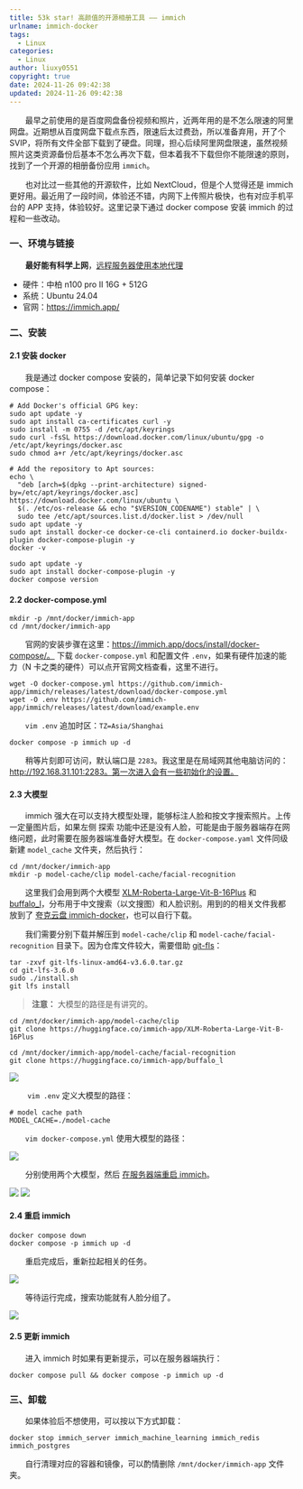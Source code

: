 ```yaml
---
title: 53k star! 高颜值的开源相册工具 —— immich
urlname: immich-docker
tags:
  - Linux
categories:
  - Linux
author: liuxy0551
copyright: true
date: 2024-11-26 09:42:38
updated: 2024-11-26 09:42:38
---
```



&emsp;&emsp;最早之前使用的是百度网盘备份视频和照片，近两年用的是不怎么限速的阿里网盘。近期想从百度网盘下载点东西，限速后太过费劲，所以准备弃用，开了个 SVIP，将所有文件全部下载到了硬盘。同理，担心后续阿里网盘限速，虽然视频照片这类资源备份后基本不怎么再次下载，但本着我不下载但你不能限速的原则，找到了一个开源的相册备份应用 `immich`。

<!--more-->

&emsp;&emsp;也对比过一些其他的开源软件，比如 NextCloud，但是个人觉得还是 immich 更好用。最近用了一段时间，体验还不错，内网下上传照片极快，也有对应手机平台的 APP 支持，体验较好。这里记录下通过 docker compose 安装 immich 的过程和一些改动。


### 一、环境与链接

&emsp;&emsp;**最好能有科学上网**，[远程服务器使用本地代理](https://liuxianyu.cn/article/http-proxy.html)

- 硬件：中柏 n100 pro Ⅱ 16G + 512G
- 系统：Ubuntu 24.04
- 官网：https://immich.app/


### 二、安装

#### 2.1 安装 docker

&emsp;&emsp;我是通过 docker compose 安装的，简单记录下如何安装 docker compose：

``` shell 安装 docker
# Add Docker's official GPG key:
sudo apt update -y
sudo apt install ca-certificates curl -y
sudo install -m 0755 -d /etc/apt/keyrings
sudo curl -fsSL https://download.docker.com/linux/ubuntu/gpg -o /etc/apt/keyrings/docker.asc
sudo chmod a+r /etc/apt/keyrings/docker.asc

# Add the repository to Apt sources:
echo \
  "deb [arch=$(dpkg --print-architecture) signed-by=/etc/apt/keyrings/docker.asc] https://download.docker.com/linux/ubuntu \
  $(. /etc/os-release && echo "$VERSION_CODENAME") stable" | \
  sudo tee /etc/apt/sources.list.d/docker.list > /dev/null
sudo apt update -y
sudo apt install docker-ce docker-ce-cli containerd.io docker-buildx-plugin docker-compose-plugin -y
docker -v
```

``` shell 安装 docker compose
sudo apt update -y
sudo apt install docker-compose-plugin -y
docker compose version
```


#### 2.2 docker-compose.yml

``` shell 存储相关文件
mkdir -p /mnt/docker/immich-app
cd /mnt/docker/immich-app
```

&emsp;&emsp;官网的安装步骤在这里：https://immich.app/docs/install/docker-compose/。 下载 `docker-compose.yml` 和配置文件 `.env`，如果有硬件加速的能力（N 卡之类的硬件）可以点开官网文档查看，这里不进行。

``` shell
wget -O docker-compose.yml https://github.com/immich-app/immich/releases/latest/download/docker-compose.yml
wget -O .env https://github.com/immich-app/immich/releases/latest/download/example.env
```

&emsp;&emsp;`vim .env` 追加时区：`TZ=Asia/Shanghai`

``` shell
docker compose -p immich up -d
```

&emsp;&emsp;稍等片刻即可访问，默认端口是 `2283`。我这里是在局域网其他电脑访问的：http://192.168.31.101:2283。第一次进入会有一些初始化的设置。


#### 2.3 大模型

&emsp;&emsp;immich 强大在可以支持大模型处理，能够标注人脸和按文字搜索照片。上传一定量图片后，如果左侧 探索 功能中还是没有人脸，可能是由于服务器端存在网络问题，此时需要在服务器端准备好大模型。在 `docker-compose.yaml` 文件同级新建 `model_cache` 文件夹，然后执行：

``` shell
cd /mnt/docker/immich-app
mkdir -p model-cache/clip model-cache/facial-recognition
```

&emsp;&emsp;这里我们会用到两个大模型 [XLM-Roberta-Large-Vit-B-16Plus](https://huggingface.co/immich-app/XLM-Roberta-Large-Vit-B-16Plus/tree/main) 和 [buffalo_l](https://huggingface.co/immich-app/buffalo_l/tree/main)，分布用于中文搜索（以文搜图）和人脸识别。用到的的相关文件我都放到了 [夸克云盘 immich-docker](https://pan.quark.cn/s/f623f75acd2a)，也可以自行下载。

&emsp;&emsp;我们需要分别下载并解压到 `model-cache/clip` 和 `model-cache/facial-recognition` 目录下。因为仓库文件较大，需要借助 [git-fls](https://github.com/git-lfs/git-lfs/releases)：

``` shell
tar -zxvf git-lfs-linux-amd64-v3.6.0.tar.gz
cd git-lfs-3.6.0
sudo ./install.sh
git lfs install
```

> **注意：** 大模型的路径是有讲究的。

``` shell
cd /mnt/docker/immich-app/model-cache/clip
git clone https://huggingface.co/immich-app/XLM-Roberta-Large-Vit-B-16Plus
```
``` shell
cd /mnt/docker/immich-app/model-cache/facial-recognition
git clone https://huggingface.co/immich-app/buffalo_l
```

![](https://images-hosting.liuxianyu.cn/posts/immich-docker/1.png)

&emsp;&emsp; `vim .env` 定义大模型的路径：

```
# model cache path
MODEL_CACHE=./model-cache
```

&emsp;&emsp;`vim docker-compose.yml` 使用大模型的路径：

![](https://images-hosting.liuxianyu.cn/posts/immich-docker/2.png)

&emsp;&emsp;分别使用两个大模型，然后 [在服务器端重启 immich](https://liuxianyu.cn/article/immich-docker.html#2-4-重启-immich)。

![](https://images-hosting.liuxianyu.cn/posts/immich-docker/3.png)
![](https://images-hosting.liuxianyu.cn/posts/immich-docker/4.png)

#### 2.4 重启 immich

``` shell
docker compose down
docker compose -p immich up -d
```

&emsp;&emsp;重启完成后，重新拉起相关的任务。

![](https://images-hosting.liuxianyu.cn/posts/immich-docker/5.png)

&emsp;&emsp;等待运行完成，搜索功能就有人脸分组了。

![](https://images-hosting.liuxianyu.cn/posts/immich-docker/6.png)


#### 2.5 更新 immich

&emsp;&emsp;进入 immich 时如果有更新提示，可以在服务器端执行：

``` shell
docker compose pull && docker compose -p immich up -d
```


### 三、卸载

&emsp;&emsp;如果体验后不想使用，可以按以下方式卸载：

``` shell
docker stop immich_server immich_machine_learning immich_redis immich_postgres
```

&emsp;&emsp;自行清理对应的容器和镜像，可以酌情删除 `/mnt/docker/immich-app` 文件夹。

